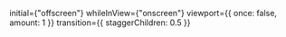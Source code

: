 initial={"offscreen"}
whileInView={"onscreen"}
viewport={{ once: false, amount: 1 }}
transition={{ staggerChildren: 0.5 }}


